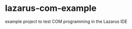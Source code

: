 lazarus-com-example
===================

example project to test COM programming in the Lazarus IDE
